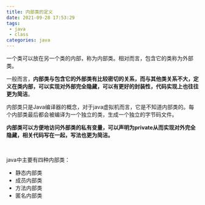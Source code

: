 ```yaml
---
title: 内部类的定义
date: 2021-09-28 17:53:29
tags:
 - java
 - class
categories: java
---
```

一个类可以放在另一个类的内部，称为内部类。相对而言，包含它的类称为外部类。

一般而言，**内部类与包含它的外部类有比较密切的关系，而与其他类关系不大，定义在类内部，可以实现对外部完全隐藏，可以有更好的封装性，代码实现上也往往更为简洁**。

内部类只是Java编译器的概念，对于java虚拟机而言，它是不知道内部类的。每个内部类最后都会被编译为一个独立的类，生成一个独立的字节码文件。

**内部类可以方便地访问外部类的私有变量，可以声明为private从而实现对外完全隐藏，相关代码写在一起，写法也更为简洁。**

​    

java中主要有四种内部类：

- 静态内部类
- 成员内部类
- 方法内部类
- 匿名内部类


